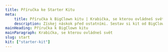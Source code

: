 ```yaml
---
title: Příručka ke Starter Kitu
meta:
    title: Příručka k BigClown kitu | Krabička, se kterou ovládneš svět
    description: Získej náskok před ostatními. Sestav si kit od BigClown a vytvoř svůj vlastní IoT projekt. Máme příručku a rady pro budoucí digitální borce.
mainHeading: Příručka k BigClown kitu
mainParagraph: Krabička, se kterou ovládneš svět
slug: start
kit: ["starter-kit"]
---
```

